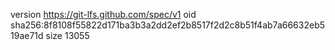 version https://git-lfs.github.com/spec/v1
oid sha256:8f8108f55822d171ba3b3a2dd2ef2b8517f2d2c8b51f4ab7a66632eb519ae71d
size 13055

